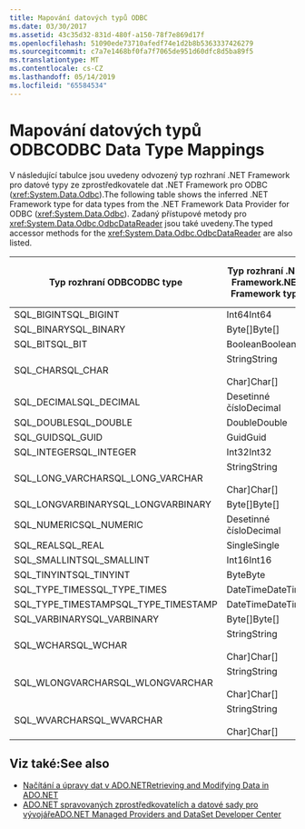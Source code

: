 ```yaml
---
title: Mapování datových typů ODBC
ms.date: 03/30/2017
ms.assetid: 43c35d32-831d-480f-a150-78f7e869d17f
ms.openlocfilehash: 51090ede73710afedf74e1d2b8b5363337426279
ms.sourcegitcommit: c7a7e1468bf0fa7f7065de951d60dfc8d5ba89f5
ms.translationtype: MT
ms.contentlocale: cs-CZ
ms.lasthandoff: 05/14/2019
ms.locfileid: "65584534"
---
```

# <a name="odbc-data-type-mappings"></a><span data-ttu-id="89018-102">Mapování datových typů ODBC</span><span class="sxs-lookup"><span data-stu-id="89018-102">ODBC Data Type Mappings</span></span>
<span data-ttu-id="89018-103">V následující tabulce jsou uvedeny odvozený typ rozhraní .NET Framework pro datové typy ze zprostředkovatele dat .NET Framework pro ODBC (<xref:System.Data.Odbc>).</span><span class="sxs-lookup"><span data-stu-id="89018-103">The following table shows the inferred .NET Framework type for data types from the .NET Framework Data Provider for ODBC (<xref:System.Data.Odbc>).</span></span> <span data-ttu-id="89018-104">Zadaný přístupové metody pro <xref:System.Data.Odbc.OdbcDataReader> jsou také uvedeny.</span><span class="sxs-lookup"><span data-stu-id="89018-104">The typed accessor methods for the <xref:System.Data.Odbc.OdbcDataReader> are also listed.</span></span>  
  
|<span data-ttu-id="89018-105">Typ rozhraní ODBC</span><span class="sxs-lookup"><span data-stu-id="89018-105">ODBC type</span></span>|<span data-ttu-id="89018-106">Typ rozhraní .NET Framework</span><span class="sxs-lookup"><span data-stu-id="89018-106">.NET Framework type</span></span>|<span data-ttu-id="89018-107">Zadaný přístupový objekt rozhraní .NET framework</span><span class="sxs-lookup"><span data-stu-id="89018-107">.NET Framework typed accessor</span></span>|  
|---------------|----------------------------------------------------------------------|--------------------------------------------------------------------------------|  
|<span data-ttu-id="89018-108">SQL_BIGINT</span><span class="sxs-lookup"><span data-stu-id="89018-108">SQL_BIGINT</span></span>|<span data-ttu-id="89018-109">Int64</span><span class="sxs-lookup"><span data-stu-id="89018-109">Int64</span></span>|<span data-ttu-id="89018-110">GetInt64()</span><span class="sxs-lookup"><span data-stu-id="89018-110">GetInt64()</span></span>|  
|<span data-ttu-id="89018-111">SQL_BINARY</span><span class="sxs-lookup"><span data-stu-id="89018-111">SQL_BINARY</span></span>|<span data-ttu-id="89018-112">Byte[]</span><span class="sxs-lookup"><span data-stu-id="89018-112">Byte[]</span></span>|<span data-ttu-id="89018-113">GetBytes()</span><span class="sxs-lookup"><span data-stu-id="89018-113">GetBytes()</span></span>|  
|<span data-ttu-id="89018-114">SQL_BIT</span><span class="sxs-lookup"><span data-stu-id="89018-114">SQL_BIT</span></span>|<span data-ttu-id="89018-115">Boolean</span><span class="sxs-lookup"><span data-stu-id="89018-115">Boolean</span></span>|<span data-ttu-id="89018-116">GetBoolean()</span><span class="sxs-lookup"><span data-stu-id="89018-116">GetBoolean()</span></span>|  
|<span data-ttu-id="89018-117">SQL_CHAR</span><span class="sxs-lookup"><span data-stu-id="89018-117">SQL_CHAR</span></span>|<span data-ttu-id="89018-118">String</span><span class="sxs-lookup"><span data-stu-id="89018-118">String</span></span><br /><br /> <span data-ttu-id="89018-119">Char]</span><span class="sxs-lookup"><span data-stu-id="89018-119">Char[]</span></span>|<span data-ttu-id="89018-120">GetString()</span><span class="sxs-lookup"><span data-stu-id="89018-120">GetString()</span></span><br /><br /> <span data-ttu-id="89018-121">GetChars()</span><span class="sxs-lookup"><span data-stu-id="89018-121">GetChars()</span></span>|  
|<span data-ttu-id="89018-122">SQL_DECIMAL</span><span class="sxs-lookup"><span data-stu-id="89018-122">SQL_DECIMAL</span></span>|<span data-ttu-id="89018-123">Desetinné číslo</span><span class="sxs-lookup"><span data-stu-id="89018-123">Decimal</span></span>|<span data-ttu-id="89018-124">GetDecimal()</span><span class="sxs-lookup"><span data-stu-id="89018-124">GetDecimal()</span></span>|  
|<span data-ttu-id="89018-125">SQL_DOUBLE</span><span class="sxs-lookup"><span data-stu-id="89018-125">SQL_DOUBLE</span></span>|<span data-ttu-id="89018-126">Double</span><span class="sxs-lookup"><span data-stu-id="89018-126">Double</span></span>|<span data-ttu-id="89018-127">GetDouble()</span><span class="sxs-lookup"><span data-stu-id="89018-127">GetDouble()</span></span>|  
|<span data-ttu-id="89018-128">SQL_GUID</span><span class="sxs-lookup"><span data-stu-id="89018-128">SQL_GUID</span></span>|<span data-ttu-id="89018-129">Guid</span><span class="sxs-lookup"><span data-stu-id="89018-129">Guid</span></span>|<span data-ttu-id="89018-130">GetGuid()</span><span class="sxs-lookup"><span data-stu-id="89018-130">GetGuid()</span></span>|  
|<span data-ttu-id="89018-131">SQL_INTEGER</span><span class="sxs-lookup"><span data-stu-id="89018-131">SQL_INTEGER</span></span>|<span data-ttu-id="89018-132">Int32</span><span class="sxs-lookup"><span data-stu-id="89018-132">Int32</span></span>|<span data-ttu-id="89018-133">GetInt32()</span><span class="sxs-lookup"><span data-stu-id="89018-133">GetInt32()</span></span>|  
|<span data-ttu-id="89018-134">SQL_LONG_VARCHAR</span><span class="sxs-lookup"><span data-stu-id="89018-134">SQL_LONG_VARCHAR</span></span>|<span data-ttu-id="89018-135">String</span><span class="sxs-lookup"><span data-stu-id="89018-135">String</span></span><br /><br /> <span data-ttu-id="89018-136">Char]</span><span class="sxs-lookup"><span data-stu-id="89018-136">Char[]</span></span>|<span data-ttu-id="89018-137">GetString()</span><span class="sxs-lookup"><span data-stu-id="89018-137">GetString()</span></span><br /><br /> <span data-ttu-id="89018-138">GetChars()</span><span class="sxs-lookup"><span data-stu-id="89018-138">GetChars()</span></span>|  
|<span data-ttu-id="89018-139">SQL_LONGVARBINARY</span><span class="sxs-lookup"><span data-stu-id="89018-139">SQL_LONGVARBINARY</span></span>|<span data-ttu-id="89018-140">Byte[]</span><span class="sxs-lookup"><span data-stu-id="89018-140">Byte[]</span></span>|<span data-ttu-id="89018-141">GetBytes()</span><span class="sxs-lookup"><span data-stu-id="89018-141">GetBytes()</span></span>|  
|<span data-ttu-id="89018-142">SQL_NUMERIC</span><span class="sxs-lookup"><span data-stu-id="89018-142">SQL_NUMERIC</span></span>|<span data-ttu-id="89018-143">Desetinné číslo</span><span class="sxs-lookup"><span data-stu-id="89018-143">Decimal</span></span>|<span data-ttu-id="89018-144">GetDecimal()</span><span class="sxs-lookup"><span data-stu-id="89018-144">GetDecimal()</span></span>|  
|<span data-ttu-id="89018-145">SQL_REAL</span><span class="sxs-lookup"><span data-stu-id="89018-145">SQL_REAL</span></span>|<span data-ttu-id="89018-146">Single</span><span class="sxs-lookup"><span data-stu-id="89018-146">Single</span></span>|<span data-ttu-id="89018-147">GetFloat()</span><span class="sxs-lookup"><span data-stu-id="89018-147">GetFloat()</span></span>|  
|<span data-ttu-id="89018-148">SQL_SMALLINT</span><span class="sxs-lookup"><span data-stu-id="89018-148">SQL_SMALLINT</span></span>|<span data-ttu-id="89018-149">Int16</span><span class="sxs-lookup"><span data-stu-id="89018-149">Int16</span></span>|<span data-ttu-id="89018-150">GetInt16()</span><span class="sxs-lookup"><span data-stu-id="89018-150">GetInt16()</span></span>|  
|<span data-ttu-id="89018-151">SQL_TINYINT</span><span class="sxs-lookup"><span data-stu-id="89018-151">SQL_TINYINT</span></span>|<span data-ttu-id="89018-152">Byte</span><span class="sxs-lookup"><span data-stu-id="89018-152">Byte</span></span>|<span data-ttu-id="89018-153">GetByte()</span><span class="sxs-lookup"><span data-stu-id="89018-153">GetByte()</span></span>|  
|<span data-ttu-id="89018-154">SQL_TYPE_TIMES</span><span class="sxs-lookup"><span data-stu-id="89018-154">SQL_TYPE_TIMES</span></span>|<span data-ttu-id="89018-155">DateTime</span><span class="sxs-lookup"><span data-stu-id="89018-155">DateTime</span></span>|<span data-ttu-id="89018-156">GetDateTime()</span><span class="sxs-lookup"><span data-stu-id="89018-156">GetDateTime()</span></span>|  
|<span data-ttu-id="89018-157">SQL_TYPE_TIMESTAMP</span><span class="sxs-lookup"><span data-stu-id="89018-157">SQL_TYPE_TIMESTAMP</span></span>|<span data-ttu-id="89018-158">DateTime</span><span class="sxs-lookup"><span data-stu-id="89018-158">DateTime</span></span>|<span data-ttu-id="89018-159">GetDateTime()</span><span class="sxs-lookup"><span data-stu-id="89018-159">GetDateTime()</span></span>|  
|<span data-ttu-id="89018-160">SQL_VARBINARY</span><span class="sxs-lookup"><span data-stu-id="89018-160">SQL_VARBINARY</span></span>|<span data-ttu-id="89018-161">Byte[]</span><span class="sxs-lookup"><span data-stu-id="89018-161">Byte[]</span></span>|<span data-ttu-id="89018-162">GetBytes()</span><span class="sxs-lookup"><span data-stu-id="89018-162">GetBytes()</span></span>|  
|<span data-ttu-id="89018-163">SQL_WCHAR</span><span class="sxs-lookup"><span data-stu-id="89018-163">SQL_WCHAR</span></span>|<span data-ttu-id="89018-164">String</span><span class="sxs-lookup"><span data-stu-id="89018-164">String</span></span><br /><br /> <span data-ttu-id="89018-165">Char]</span><span class="sxs-lookup"><span data-stu-id="89018-165">Char[]</span></span>|<span data-ttu-id="89018-166">GetString()</span><span class="sxs-lookup"><span data-stu-id="89018-166">GetString()</span></span><br /><br /> <span data-ttu-id="89018-167">GetChars()</span><span class="sxs-lookup"><span data-stu-id="89018-167">GetChars()</span></span>|  
|<span data-ttu-id="89018-168">SQL_WLONGVARCHAR</span><span class="sxs-lookup"><span data-stu-id="89018-168">SQL_WLONGVARCHAR</span></span>|<span data-ttu-id="89018-169">String</span><span class="sxs-lookup"><span data-stu-id="89018-169">String</span></span><br /><br /> <span data-ttu-id="89018-170">Char]</span><span class="sxs-lookup"><span data-stu-id="89018-170">Char[]</span></span>|<span data-ttu-id="89018-171">GetString()</span><span class="sxs-lookup"><span data-stu-id="89018-171">GetString()</span></span><br /><br /> <span data-ttu-id="89018-172">GetChars()</span><span class="sxs-lookup"><span data-stu-id="89018-172">GetChars()</span></span>|  
|<span data-ttu-id="89018-173">SQL_WVARCHAR</span><span class="sxs-lookup"><span data-stu-id="89018-173">SQL_WVARCHAR</span></span>|<span data-ttu-id="89018-174">String</span><span class="sxs-lookup"><span data-stu-id="89018-174">String</span></span><br /><br /> <span data-ttu-id="89018-175">Char]</span><span class="sxs-lookup"><span data-stu-id="89018-175">Char[]</span></span>|<span data-ttu-id="89018-176">GetString()</span><span class="sxs-lookup"><span data-stu-id="89018-176">GetString()</span></span><br /><br /> <span data-ttu-id="89018-177">GetChars()</span><span class="sxs-lookup"><span data-stu-id="89018-177">GetChars()</span></span>|  
  
## <a name="see-also"></a><span data-ttu-id="89018-178">Viz také:</span><span class="sxs-lookup"><span data-stu-id="89018-178">See also</span></span>

- [<span data-ttu-id="89018-179">Načítání a úpravy dat v ADO.NET</span><span class="sxs-lookup"><span data-stu-id="89018-179">Retrieving and Modifying Data in ADO.NET</span></span>](../../../../docs/framework/data/adonet/retrieving-and-modifying-data.md)
- [<span data-ttu-id="89018-180">ADO.NET spravovaných zprostředkovatelích a datové sady pro vývojáře</span><span class="sxs-lookup"><span data-stu-id="89018-180">ADO.NET Managed Providers and DataSet Developer Center</span></span>](https://go.microsoft.com/fwlink/?LinkId=217917)
